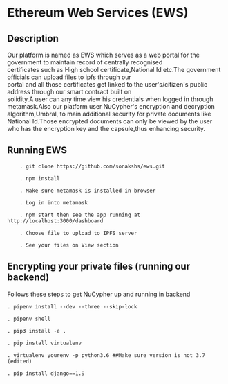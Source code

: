 # Ethereum Web Services (EWS)
    
## Description

Our platform is named as EWS which serves as a web portal for the government to maintain record of centrally recognised       
certificates such as High school certificate,National Id etc.The government officials can upload files to ipfs through our     
portal and all those certificates get linked to the user's/citizen's public address through our smart contract built on       
solidity.A user can any time view his credentials when logged in through metamask.Also our platform user NuCypher's encryption 
and decryption algorithm,Umbral, to main additional security for private documents like National Id.Those encrypted documents 
can only be viewed by the user who has the encryption key and the capsule,thus enhancing security.
      
## Running EWS
        
        . git clone https://github.com/sonakshs/ews.git
        
        . npm install
        
        . Make sure metamask is installed in browser
        
        . Log in into metamask
        
        . npm start then see the app running at http://localhost:3000/dashboard
        
        . Choose file to upload to IPFS server
        
        . See your files on View section
        
## Encrypting your private files (running our backend)
 Follows these steps to get NuCypher up and running in backend
 
    . pipenv install --dev --three --skip-lock
    
    . pipenv shell
    
    . pip3 install -e .
    
    . pip install virtualenv
    
    . virtualenv yourenv -p python3.6 ##Make sure version is not 3.7 (edited)

    . pip install django==1.9
        
